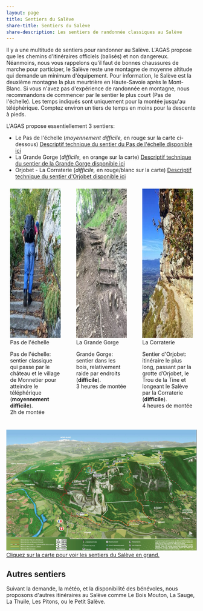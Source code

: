 ```yaml
---
layout: page
title: Sentiers du Salève
share-title: Sentiers du Salève
share-description: Les sentiers de randonnée classiques au Salève
---
```

Il y a une multitude de sentiers pour randonner au Salève. L'AGAS propose que les chemins d'itinéraires officiels (balisés) et non dangereux. Néanmoins, nous vous rappelons qu'il faut de bonnes chaussures de marche pour participer, le Salève reste une montagne de moyenne altitude qui demande un minimum d'équipement. Pour information, le Salève est la deuxième montagne la plus meurtrière en Haute-Savoie après le Mont-Blanc. Si vous n'avez pas d'expérience de randonnée en montagne, nous recommandons de commencer par le sentier le plus court (Pas de l'échelle). Les temps indiqués sont uniquement pour la montée jusqu'au téléphérique. Comptez environ un tiers de temps en moins pour la descente à pieds.

L'AGAS propose essentiellement 3 sentiers:

* Le Pas de l'échelle (*moyennement difficile,* en rouge sur la carte ci-dessous) [Descriptif technique du sentier du Pas de l'échelle disponible ici](https://rando-saleve.net/eglmonnetier.html)
* La Grande Gorge (*difficile,* en orange sur la carte) [Descriptif technique du sentier de la Grande Gorge disponible ici](https://rando-saleve.net/salevr4g.html)
* Orjobet - La Corraterie (*difficile,* en rouge/blanc sur la carte) [Descriptif technique du sentier d'Orjobet disponible ici](https://rando-saleve.net/salevr4o.html)


<div class="columns">
 <div style="flex-basis:301px;padding:10px">
  <div class="img_container">
   <img src="/assets/img/Pas-de-l-echelle.jpg" alt="Le Pas de l'échelle" width="281" height="394">
   <div class="img_legend">Pas de l'échelle</div>
  </div>
 <p>Pas de l'échelle: sentier classique qui passe par le château et le village de Monnetier pour atteindre le téléphérique (<strong>moyennement difficile</strong>).
  <br>2h de montée
 </p>
 </div>
 <div style="flex-basis:301px;padding:10px">
  <div class="img_container">
   <img src="/assets/img/Grande-Gorge.jpg" alt="La Grande Gorge" width="281" height="394">
   <div class="img_legend">La Grande Gorge</div>
  </div>
  <p>Grande Gorge: sentier dans les bois, relativement raide par endroits (<strong>difficile</strong>).
   <br>3 heures de montée
  </p>
 </div>
 
 <div style="flex-basis:301px;padding:10px">
  <div class="img_container">
   <img src="/assets/img/Corraterie.jpg" alt="La Corraterie" width="281" height="394">
   <div class="img_legend">La Corraterie</div>
  </div>
  <p>Sentier d'Orjobet: itinéraire le plus long, passant par la grotte d’Orjobet, le Trou de la Tine et longeant le Salève par la Corraterie (<strong>difficile</strong>).
   <br>4 heures de montée
  </p>
 </div>
</div>


[![Sentiers du Salève](/assets/img/sentiers-du-Saleve.jpg "Sentiers du Salève")](/assets/img/sentiers-du-Saleve.jpg "Sentiers du Salève")
[Cliquez sur la carte pour voir les sentiers du Salève en grand.](/assets/img/sentiers-du-Saleve.jpg "Sentiers du Salève")

## Autres sentiers

Suivant la demande, la météo, et la disponibilité des bénévoles, nous proposons d'autres itinéraires au Salève comme Le Bois Mouton, La Sauge, La Thuile, Les Pitons, ou le Petit Salève.
